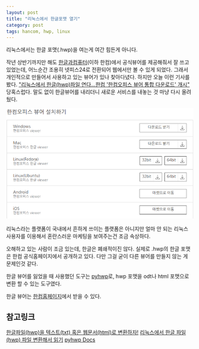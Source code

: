 ```yaml
---
layout: post
title: "리눅스에서 한글포맷 열기"
category: post
tags: hancom, hwp, linux
---
```


리눅스에서는 한글 포맷(.hwp)을 여는게 여간 힘든게 아니다.

작년 상반기까지만 해도 [한글과컴퓨터](http://www.hancom.com/)(이하 한컴)에서 공식뷰어를 제공해줘서 잘 쓰고 있었는데, 어느순간 조용히 넷피스24로 전환되어 웹에서만 볼 수 있게 되었다. 그래서 개인적으로 만들어서 사용하고 있는 뷰어가 있나 찾아다녔다. 하지만 오늘 이런 기사를 봤다. ["리눅스에서 한글(hwp)파일 연다...한컴 '한컴오피스 뷰어 통합 다운로드' 개시"](http://www.etnews.com/news/article.html?id=20160810000093) 당혹스럽다. 말도 없이 한글뷰어를 내리더니 새로운 서비스를 내놓는 것 마냥 다시 올려뒀다.

![한컴 오피스 뷰어 설치하기 이미지](/images/2016-08-16/01_hancom.png)

리눅스라는 플랫폼이 국내에서 흔하게 쓰이는 플랫폼은 아니지만 얼마 안 되는 리눅스 사용자를 이용해서 혼란스러운 마케팅을 보여주는건 조금 속상하다.

오해하고 있는 사람이 조금 있는데, 한글은 폐쇄적이진 않다. 실제로 .hwp의 한글 포맷은 한컴 공식홈페이지에서 공개하고 있다. 다만 그걸 굳이 다른 뷰어를 만들지 않는 게 문제인것 같다.

한글 뷰어를 잃었을 때 사용했던 도구는 [pyhwp](https://github.com/mete0r/pyhwp)로, hwp 포맷을 odt나 html 포맷으로 변환 할 수 있는 도구였다.

한글 뷰어는 [한컴홈페이지](http://www.hancom.com/office/viewer_usage_guide.jsp)에서 받을 수 있다.

## 참고링크

[한글파일(hwp)을 텍스트(txt) 혹은 웹문서(html)로 변환하자!](http://storycompiler.tistory.com/197)
[리눅스에서 한글 파일(hwp) 파일 변환해서 읽기](http://mytory.net/archives/12797)
[pyhwp Docs](http://pythonhosted.org/pyhwp/ko/intro.html)
